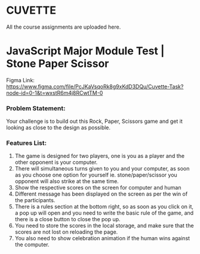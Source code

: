 # CUVETTE
All the course assignments are uploaded here.

# JavaScript Major Module Test | Stone Paper Scissor

Figma Link: https://www.figma.com/file/PcJKaVsqoRk8g9xKdD3DQu/Cuvette-Task?node-id=0-1&t=wxstR6m4j8RCwtTM-0

### Problem Statement:

Your challenge is to build out this Rock, Paper, Scissors game and get it looking as close to the design as possible.

### Features List:

1. The game is designed for two players, one is you as a player and the other opponent is your computer.
2. There will simultaneous turns given to you and your computer, as soon as you choose one option for yourself ie. stone/paper/scissor you opponent will also strike at the same time.
3. Show the respective scores on the screen for computer and human
4. Different message has been displayed on the screen as per the win of the participants.
5. There is a rules section at the bottom right, so as soon as you click on it, a pop up will open and you need to write the basic rule of the game, and there is a close button to close the pop up.
6. You need to store the scores in the local storage, and make sure that the scores are not lost on reloading the page.
7. You also need to show celebration animation if the human wins against the computer.
